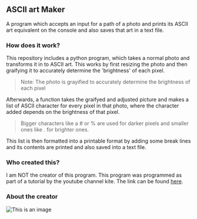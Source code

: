## ASCII art Maker
 
A program which accepts an input for a path of a photo and prints its ASCII art equivalent on the console and also saves that art in a text file.

### How does it work?

This repository includes a python program, which takes a normal photo and transforms it in to ASCII art. This works by first resizing the photo and then graifying it to accurately determine the 'brightness' of each pixel. 
> Note: The photo is grayified to accurately determine the brightness of each pixel

Afterwards, a function takes the graifyed and adjusted picture and makes a list of ASCII character for every pixel in that photo, where the character added depends on the brightness of that pixel. 

> Bigger characters like a # or % are used for darker pixels and smaller ones like . for brighter ones.

This list is then formatted into a printable format by adding some break lines and its contents are printed and also saved into a text file.

### Who created this?
I am NOT the creator of this program. This program was programmed as part of a tutorial by the youtube channel kite. The link can be found [here](https://www.youtube.com/watch?v=v_raWlX7tZY).

### About the creator
![This is an image](http://images3.memedroid.com/images/UPLOADED275/5eb2c43f97efa.jpeg)

